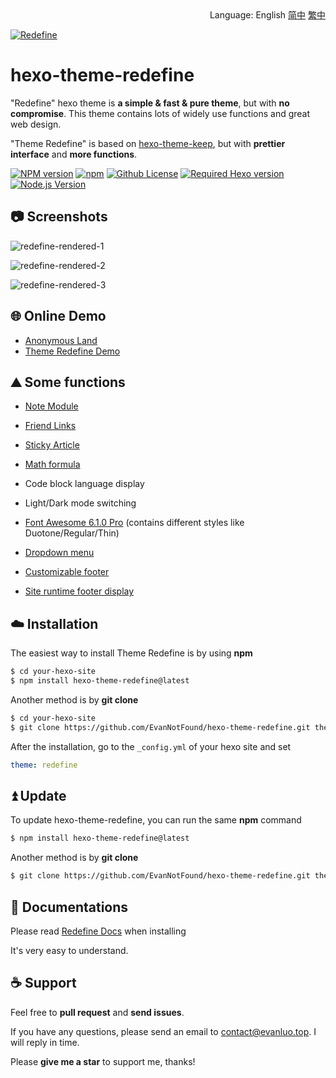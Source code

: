 <div align="right">
  Language:
  English
  <a title="Chinese" href="README_zh-CN.md">简中</a>
  <a title="Chinese" href="README_zh-TW.md">繁中</a>
</div>

<a href="https://redefine.evanluo.top"><img align="center" src="https://user-images.githubusercontent.com/68590232/197350938-3d27f054-04e6-4e7a-8bce-94666b56e822.png"  alt="Redefine"></a>



# hexo-theme-redefine

"Redefine" hexo theme is **a simple & fast & pure theme**, but with **no compromise**. This theme contains lots of widely use functions and great web design.

"Theme Redefine" is based on [hexo-theme-keep](https://github.com/XPoet/hexo-theme-keep), but with **prettier interface** and **more functions**.

[![NPM version](https://img.shields.io/npm/v/hexo-theme-redefine?color=red&logo=npm&style=flat-square)](https://www.npmjs.com/package/hexo-theme-redefine) [![npm](https://img.shields.io/npm/dw/hexo-theme-redefine?logo=npm&style=flat-square)](https://www.npmjs.com/package/hexo-theme-redefine) [![Github License](https://img.shields.io/github/license/EvanNotFound/hexo-theme-redefine.svg?style=flat-square)](https://github.com/EvanNotFound/hexo-theme-redefine/blob/main/LICENSE) [![Required Hexo version](https://img.shields.io/badge/hexo-%3E=5.0.0-blue?style=flat-square&logo=hexo)](https://hexo.io) [![Node.js Version](https://img.shields.io/badge/node-%3E=12.0-success.svg?style=flat-square&logo=Node.js&longCache=true)](https://hexo.io)



## 📷 Screenshots


![redefine-rendered-1](https://user-images.githubusercontent.com/68590232/208184324-f2640ade-587a-4f46-8ad1-7b4c1b31394f.png)

![redefine-rendered-2](https://user-images.githubusercontent.com/68590232/208184329-a534de4b-8808-4275-b22f-b4e317aeaa3a.png)

![redefine-rendered-3](https://user-images.githubusercontent.com/68590232/208184337-5d0c9e28-c863-4bd6-a2ce-f8b360096a20.png)



## 🌐 Online Demo

- [Anonymous Land](https://www.evanluo.top)
- [Theme Redefine Demo](https://redefine.evanluo.top)

## ⛰️ Some functions

- [Note Module](https://redefine-docs.evanluo.top/docs/advanced/note-module)

- [Friend Links](https://redefine-docs.evanluo.top/docs/advanced/friend-link)

- [Sticky Article](https://redefine-docs.evanluo.top/docs/advanced/sticky)

- [Math formula](https://redefine-docs.evanluo.top/docs/advanced/mathjax)

- Code block language display
- Light/Dark mode switching
- [Font Awesome 6.1.0 Pro](https://redefine-docs.evanluo.top/docs/configuration-guide/fontawesome) (contains different styles like Duotone/Regular/Thin)
- [Dropdown menu](https://redefine-docs.evanluo.top/docs/configuration-guide/menu)
- [Customizable footer](https://redefine-docs.evanluo.top/docs/configuration-guide/footer)
- [Site runtime footer display](https://redefine-docs.evanluo.top/docs/configuration-guide/footer)



## ☁️ Installation

The easiest way to install Theme Redefine is by using **npm**

```sh
$ cd your-hexo-site
$ npm install hexo-theme-redefine@latest
```

Another method is by **git clone**

```sh
$ cd your-hexo-site
$ git clone https://github.com/EvanNotFound/hexo-theme-redefine.git themes/redefine
```

After the installation, go to the `_config.yml` of your hexo site and set

```yaml
theme: redefine
```



## ⏫ Update

To update hexo-theme-redefine, you can run the same **npm** command

```sh
$ npm install hexo-theme-redefine@latest
```

Another method is by **git clone**

```sh
$ git clone https://github.com/EvanNotFound/hexo-theme-redefine.git themes/redefine
```



## 📄 Documentations

Please read [Redefine Docs](https://redefine-docs.evanluo.top/) when installing

It's very easy to understand.



## ☕ Support

Feel free to **pull request** and **send issues**.

If you have any questions, please send an email to [contact@evanluo.top](mailto:contact@evanluo.top). I will reply in time.

Please **give me a star** to support me, thanks!



